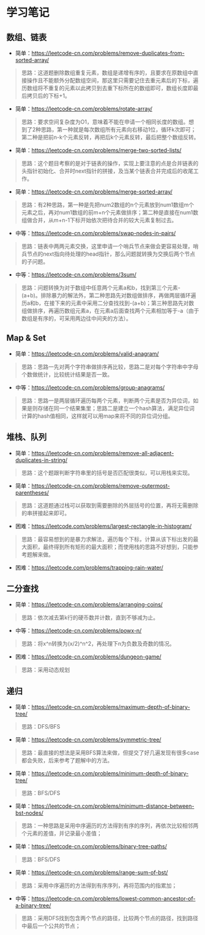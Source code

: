 # 学习笔记

## 数组、链表
- 简单：https://leetcode-cn.com/problems/remove-duplicates-from-sorted-array/

> 思路：这道题删除数组重复元素，数组是递增有序的，且要求在原数组中直接操作且不能额外分配数组空间，那这里只需要记住去重元素后的下标，遍历数组将不重复的元素以此拷贝到去重下标所在的数组即可，数组长度即最后拷贝后的下标+1。

- 简单：https://leetcode-cn.com/problems/rotate-array/
> 思路：要求空间复杂度为O1，意味着不能在申请一个相同长度的数组。想到了2种思路，第一种就是每次数组所有元素向右移动1位，循环k次即可；第二种是把前n-k个元素反转，再把后k个元素反转，最后把整个数组反转。

- 简单：https://leetcode-cn.com/problems/merge-two-sorted-lists/
> 思路：这个题目考察的是对于链表的操作，实现上要注意的点是合并链表的头指针初始化、合并时next指针的拼接，及当某个链表合并完成后的收尾工作。

- 简单：https://leetcode-cn.com/problems/merge-sorted-array/
> 思路：有2种思路，第一种是先把num2数组的n个元素放到num1数组m个元素之后，再对num1数组的前m+n个元素做排序；第二种是直接在num1数组做合并，从m+n-1下标开始依次把待合并的较大元素复制过去。

- 中等：https://leetcode-cn.com/problems/swap-nodes-in-pairs/
> 思路：链表中两两元素交换，这里申请一个哨兵节点来做会更容易处理，哨兵节点的next指向待处理的head指针，那么问题就转换为交换后两个节点的子问题。

- 中等：https://leetcode-cn.com/problems/3sum/
> 思路：问题转换为对于数组中任意两个元素a和b，找到第三个元素-(a+b)。排除暴力的解法外，第二种思路先对数组做排序，再做两层循环遍历a和b，在接下来的元素中采用二分查找找到-(a+b)；第三种思路先对数组做排序，再遍历数组元素a，在元素a后面查找两个元素相加等于-a（由于数组是有序的，可采用两边往中间夹的方法）。

## Map & Set
- 简单：https://leetcode-cn.com/problems/valid-anagram/
> 思路：思路一先对两个字符串做排序再比较，思路二是对每个字符串中字母个数做统计，比较统计结果是否一致。

- 中等：https://leetcode-cn.com/problems/group-anagrams/
> 思路：思路一是两层循环遍历每两个元素，判断两个元素是否为异位词，如果是则存储在同一个结果集里；思路二是建立一个hash算法，满足异位词计算的hash值相同，这样就可以用map来将不同的异位词分组。

## 堆栈、队列
- 简单：https://leetcode-cn.com/problems/remove-all-adjacent-duplicates-in-string/
> 思路：这个题跟判断字符串里的括号是否匹配很类似，可以用栈来实现。

- 简单：https://leetcode-cn.com/problems/remove-outermost-parentheses/
> 思路：这道题通过栈可以获取到需要删除的外层括号的位置，再将无需删除的串拼接起来即可。

- 困难：https://leetcode.com/problems/largest-rectangle-in-histogram/
> 思路：最容易想到的是暴力求解法，遍历每个下标，计算从该下标出发的最大面积，最终得到所有矩形的最大面积；而使用栈的思路不好想到，只能参考题解来做。

- 困难：https://leetcode.com/problems/trapping-rain-water/

## 二分查找
- 简单：https://leetcode-cn.com/problems/arranging-coins/
> 思路：依次减去第k行的硬币数并计数，直到不够减为止。

- 中等：https://leetcode-cn.com/problems/powx-n/
> 思路：将x^n转换为(x/2)^n^2，再处理下n为负数及奇数的情况。

- 困难：https://leetcode-cn.com/problems/dungeon-game/
> 思路：采用动态规划

## 递归
- 简单：https://leetcode-cn.com/problems/maximum-depth-of-binary-tree/
> 思路：DFS/BFS

- 简单：https://leetcode-cn.com/problems/symmetric-tree/
> 思路：最直接的想法是采用BFS算法来做，但提交了好几遍发现有很多case都会失败，后来参考了题解中的方法。

- 简单：https://leetcode-cn.com/problems/minimum-depth-of-binary-tree/
> 思路：BFS/DFS

- 简单：https://leetcode-cn.com/problems/minimum-distance-between-bst-nodes/
> 思路：一种思路是采用中序遍历的方法得到有序的序列，再依次比较相邻两个元素的差值，并记录最小差值；

- 简单：https://leetcode-cn.com/problems/binary-tree-paths/
> 思路：BFS/DFS

- 简单：https://leetcode-cn.com/problems/range-sum-of-bst/
> 思路：采用中序遍历的方法得到有序序列，再将范围内的指累加；

- 中等：https://leetcode-cn.com/problems/lowest-common-ancestor-of-a-binary-tree/
> 思路：采用DFS找到包含两个节点的路径，比较两个节点的路径，找到路径中最后一个公共的节点；
